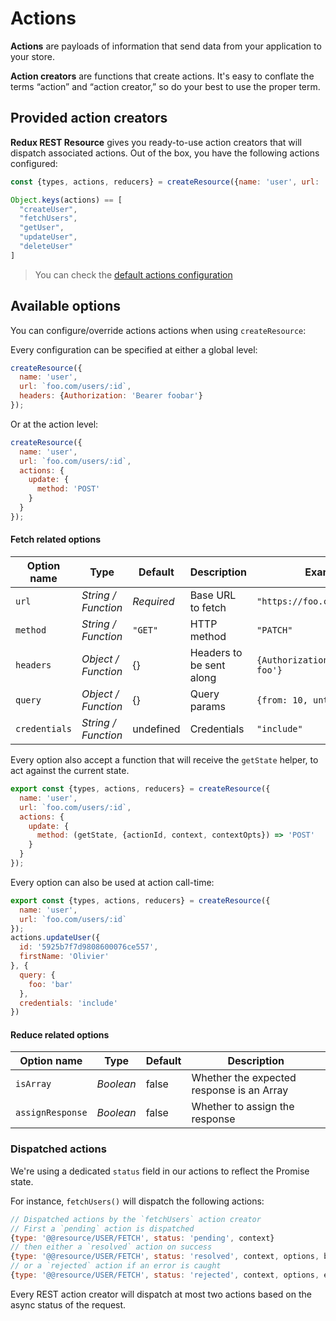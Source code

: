 # Actions

**Actions** are payloads of information that send data from your application to your store.

**Action creators** are functions that create actions. It's easy to conflate the terms “action” and “action creator,” so do your best to use the proper term.

## Provided action creators

**Redux REST Resource** gives you ready-to-use action creators that will dispatch associated actions. Out of the box, you have the following actions configured:

```js
const {types, actions, reducers} = createResource({name: 'user', url: 'localhost:9000/api'});

Object.keys(actions) == [
  "createUser",
  "fetchUsers",
  "getUser",
  "updateUser",
  "deleteUser"
]
```

> You can check the [default actions configuration](../defaults/DefaultActions.html)


## Available options

You can configure/override actions actions when using `createResource`:

Every configuration can be specified at either a global level:

```js
createResource({
  name: 'user',
  url: `foo.com/users/:id`,
  headers: {Authorization: 'Bearer foobar'}
});
```

Or at the action level:

```js
createResource({
  name: 'user',
  url: `foo.com/users/:id`,
  actions: {
    update: {
      method: 'POST'
    }
  }
});
```

#### Fetch related options

| Option name  | Type                | Default    | Description              | Example                         |
|--------------|---------------------|------------|--------------------------|---------------------------------|
| `url`        | *String / Function* | *Required* | Base URL to fetch        | `"https://foo.com/users/:id"`   |
| `method`     | *String / Function* | `"GET"`    | HTTP method              | `"PATCH"`                       |
| `headers`    | *Object / Function* | {}         | Headers to be sent along | `{Authorization: 'Bearer foo'}` |
| `query`      | *Object / Function* | {}         | Query params             | `{from: 10, until: 20}`         |
| `credentials` | *String / Function* | undefined  | Credentials              | `"include"`                     |

Every option also accept a function that will receive the `getState` helper, to act against the current state.

```js
export const {types, actions, reducers} = createResource({
  name: 'user',
  url: `foo.com/users/:id`,
  actions: {
    update: {
      method: (getState, {actionId, context, contextOpts}) => 'POST'
    }
  }
});
```

Every option can also be used at action call-time:

```js
export const {types, actions, reducers} = createResource({
  name: 'user',
  url: `foo.com/users/:id`
});
actions.updateUser({
  id: '5925b7f7d9808600076ce557',
  firstName: 'Olivier'
}, {
  query: {
    foo: 'bar'
  },
  credentials: 'include'
})
```

#### Reduce related options

| Option name      | Type                | Default    | Description                               |
|------------------|---------------------|------------|-------------------------------------------|
| `isArray`        | *Boolean*           | false      | Whether the expected response is an Array |
| `assignResponse` | *Boolean*           | false      | Whether to assign the response            |


### Dispatched actions

We're using a dedicated `status` field in our actions to reflect the Promise state.

For instance, `fetchUsers()` will dispatch the following actions:

```js
// Dispatched actions by the `fetchUsers` action creator
// First a `pending` action is dispatched
{type: '@@resource/USER/FETCH', status: 'pending', context}
// then either a `resolved` action on success
{type: '@@resource/USER/FETCH', status: 'resolved', context, options, body, receivedAt}
// or a `rejected` action if an error is caught
{type: '@@resource/USER/FETCH', status: 'rejected', context, options, err, receivedAt}
```

Every REST action creator will dispatch at most two actions based on the async status of the request.
